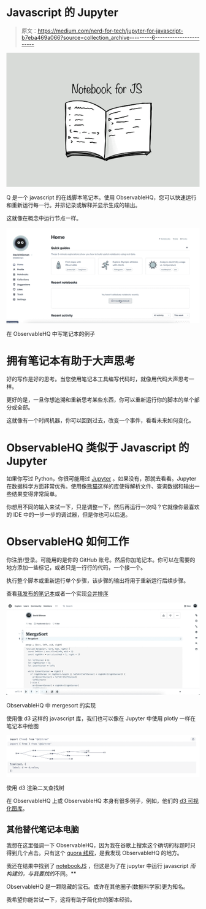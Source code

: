 # Javascript 的 Jupyter

> 原文：<https://medium.com/nerd-for-tech/jupyter-for-javascript-b7eba469a066?source=collection_archive---------6----------------------->

![](img/0c9d38282c7f81396f240671e56825f3.png)

Q 是一个 javascript 的在线脚本笔记本。使用 ObservableHQ，您可以快速运行和重新运行每一行。并排记录或解释并显示生成的输出。

这就像在概念中运行节点一样。

![](img/a5b4cae244e4e3e7c4dcb920ecb6bed0.png)

在 ObservableHQ 中写笔记本的例子

# 拥有笔记本有助于大声思考

好的写作是好的思考。当您使用笔记本工具编写代码时，就像用代码大声思考一样。

更好的是，一旦你想追溯和重新思考某些东西，你可以重新运行你的脚本的单个部分或全部。

这就像有一个时间机器，你可以回到过去，改变一个事件，看看未来如何变化。

# ObservableHQ 类似于 Javascript 的 Jupyter

如果你写过 Python，你很可能用过 [Jupyter](https://jupyter.org/) 。如果没有，那就去看看。Jupyter 在数据科学方面非常优秀。使用像[熊猫](https://pandas.pydata.org/)这样的库使得解析文件、查询数据和输出一些结果变得非常简单。

你想用不同的输入来试一下，只是调整一下，然后再运行一次吗？它就像你最喜欢的 IDE 中的一步一步的调试器，但是你也可以后退。

# ObservableHQ 如何工作

你注册/登录。可能用的是你的 GitHub 账号。然后你加笔记本。你可以在需要的地方添加一些标记，或者只是一行行的代码，一个接一个。

执行整个脚本或重新运行单个步骤，该步骤的输出将用于重新运行后续步骤。

查看[我发布的笔记本](https://observablehq.com/@ddikman)或者一个实现[合并排序](https://observablehq.com/@ddikman/mergesort)

![](img/17654706a1bcd9e9ca719de96f99ff78.png)

ObservableHQ 中 mergesort 的实现

使用像 d3 这样的 javascript 库，我们也可以像在 Jupyter 中使用 plotly 一样在笔记本中绘图

![](img/0f02ac34b509ee71060db7b5a01bb779.png)

使用 d3 渲染二叉查找树

在 ObservableHQ 上或 ObservableHQ 本身有很多例子，例如，他们的 [d3 可视化图库](https://observablehq.com/@d3/gallery?collection=@observablehq/observable-libraries-for-visualization)。

## 其他替代笔记本电脑

我想在这里强调一下 ObservableHQ，因为我在谷歌上搜索这个确切的标题时只得到几个点击。只有这个 [quora 线程](https://www.quora.com/Is-there-a-notebook-like-environment-for-JavaScript-similar-to-IPython-Notebook)，是我发现 ObservableHQ 的地方。

我还在结果中找到了 [notebookJS](https://medium.com/r?url=https%3A%2F%2Ftowardsdatascience.com%2Fintroducing-notebookjs-seamless-integration-between-python-and-javascript-in-computational-e654ec3fbd18) ，但这是为了在 jupyter 中运行 javascript *而构建的，与我要找的*不同。**

ObservableHQ 是一颗隐藏的宝石。或许在其他圈子(数据科学家)更为知名。

我希望你能尝试一下，这将有助于简化你的脚本经验。